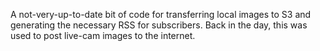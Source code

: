 A not-very-up-to-date bit of code for transferring local images to S3 and generating the necessary RSS for subscribers. Back in the day, this was used to post live-cam images to the internet.
